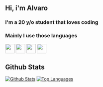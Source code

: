 ## Hi, i'm Alvaro
### I'm a 20 y/o student that loves coding

### Mainly I use those languages
<code><a href="https://www.rust-lang.org/" target="_blank"><img height="30" src="https://raw.githubusercontent.com/AlvaroMS25/AlvaroMS_25/master/assets/rust.png"></a></code>
<code><a href="https://www.python.org/" target="_blank"><img height="30" src="https://raw.githubusercontent.com/AlvaroMS25/AlvaroMS_25/master/assets/python.png"></a></code>
<code><a href="https://www.typescriptlang.org/" target="_blank"><img height="30" src="https://raw.githubusercontent.com/AlvaroMS25/AlvaroMS_25/master/assets/typescript.png"></a></code>
<code><a href="https://developer.mozilla.org/en-US/docs/Web/JavaScript" target="_blank"><img height="30" src="https://raw.githubusercontent.com/AlvaroMS25/AlvaroMS_25/master/assets/javascript.png"></a></code>

## Github Stats

[![Github Stats](https://github-readme-stats.vercel.app/api?username=AlvaroMS25&show_icons=true&theme=tokyonight)](https://github.com/AlvaroMS25)
[![Top Languages](https://github-readme-stats.vercel.app/api/top-langs/?username=AlvaroMS25&theme=tokyonight&layout=compact)](https://github.com/AlvaroMS25)

